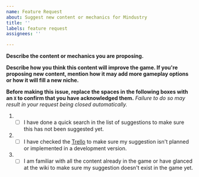 ```yaml
---
name: Feature Request
about: Suggest new content or mechanics for Mindustry
title: ''
labels: feature request
assignees: ''

---
```


**Describe the content or mechanics you are proposing.**



**Describe how you think this content will improve the game. If you're proposing new content, mention how it may add more gameplay options or how it will fill a new niche.**



**Before making this issue, replace the spaces in the following boxes with an `X` to confirm that you have acknowledged them.** *Failure to do so may result in your request being closed automatically.*



1. - [ ] I have done a quick search in the list of suggestions to make sure this has not been suggested yet.
2. - [ ] I have checked the [Trello](https://trello.com/b/aE2tcUwF/mindustry-trello) to make sure my suggestion isn't planned or implemented in a development version.
3. - [ ] I am familiar with all the content already in the game or have glanced at the wiki to make sure my suggestion doesn't exist in the game yet.
